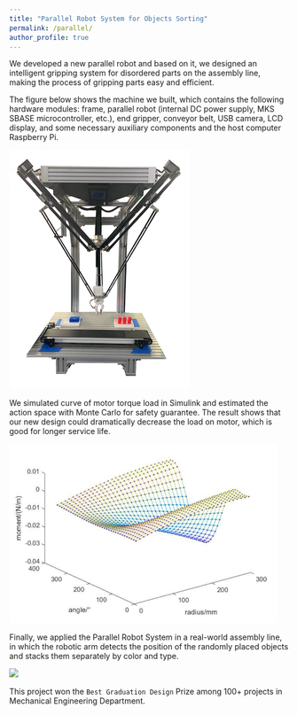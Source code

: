 ```yaml
---
title: "Parallel Robot System for Objects Sorting"
permalink: /parallel/
author_profile: true
---
```


We developed a new parallel robot and based on it, we designed an intelligent gripping system for disordered parts on the assembly line, making the process of gripping parts easy and efficient.  

The figure below shows the machine we built, which contains the following hardware modules: frame, parallel robot (internal DC power supply, MKS SBASE microcontroller, etc.), end gripper, conveyor belt, USB camera, LCD display, and some necessary auxiliary components and the host computer Raspberry Pi.  

![](https://github.com/keqinw/keqinw.github.io/raw/master/images/robot.png) 

We simulated curve of motor torque load in Simulink and estimated the action space with Monte Carlo for safety guarantee. The result shows that our new design could dramatically decrease the load on motor, which is good for longer service life.

![](https://github.com/keqinw/keqinw.github.io/raw/master/images/simu.png) 

Finally, we applied the Parallel Robot System in a real-world assembly line, in which the robotic arm detects the position of the randomly placed objects and stacks them separately by color and type.  

![](https://github.com/keqinw/keqinw.github.io/raw/master/images/picking.gif) 

This project won the `Best Graduation Design` Prize among 100+ projects in Mechanical Engineering Department.



